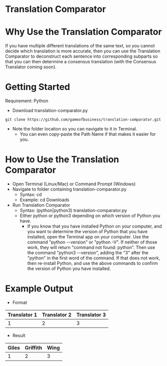 # Translation Comparator

# Why Use the Translation Comparator

If you have multiple different translations of the same text, so you cannot decide which translation is more accurate, then you can use the Translation Comparator to deconstruct each sentence into corresponding subparts so that you can then determine a consensus translation (with the Consensus Translator coming soon). 

# Getting Started

Requirement: Python

* Download translation-comparator.py

```
git clone https://github.com/gameofbusiness/translation-comparator.git
```

* Note the folder location so you can navigate to it in Terminal.
	* You can even copy-paste the Path Name if that makes it easier for you.

# How to Use the Translation Comparator

* Open Terminal (Linux/Mac) or Command Prompt (Windows)
* Navigate to folder containing translation-comparator.py
	* Syntax: cd <path name>
	* Example: cd Downloads
* Run Translation Comparator
	* Syntax: (python|python3) translation-comparator.py
	* Either python or python3 depending on which version of Python you have. 
		* If you know that you have installed Python on your computer, and you want to determine the version of Python that you have installed, open the Terminal app on your computer. Use the command "python --version" or "python -V". If neither of those work, they will return "command not found: python". Then use the command "python3 --version", adding the "3" after the "python" in the first word of the command. If that does not work, then re-install Python, and use the above commands to confirm the version of Python you have installed. 

# Example Output

* Format

| Translator 1 | Translator 2 	| Translator 3 	|
|--------------|----------------|---------------|
| 1			   | 2				| 3				|

* Result

| Giles | Griffith 	| Wing 	|
|-------|-----------|-------|
| 1		| 2			| 3		|